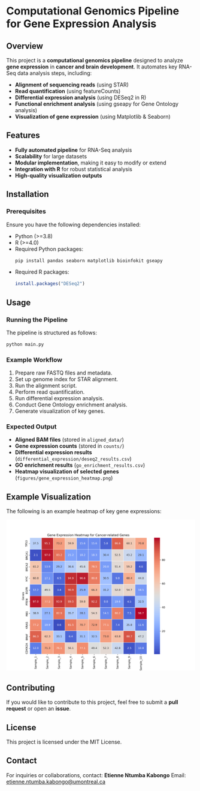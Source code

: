 # Computational Genomics Pipeline for Gene Expression Analysis

## Overview
This project is a **computational genomics pipeline** designed to analyze **gene expression** in **cancer and brain development**. It automates key RNA-Seq data analysis steps, including:
- **Alignment of sequencing reads** (using STAR)
- **Read quantification** (using featureCounts)
- **Differential expression analysis** (using DESeq2 in R)
- **Functional enrichment analysis** (using gseapy for Gene Ontology analysis)
- **Visualization of gene expression** (using Matplotlib & Seaborn)

## Features
- **Fully automated pipeline** for RNA-Seq analysis
- **Scalability** for large datasets
- **Modular implementation**, making it easy to modify or extend
- **Integration with R** for robust statistical analysis
- **High-quality visualization outputs**

## Installation
### Prerequisites
Ensure you have the following dependencies installed:
- Python (>=3.8)
- R (>=4.0)
- Required Python packages:
  ```bash
  pip install pandas seaborn matplotlib bioinfokit gseapy
  ```
- Required R packages:
  ```r
  install.packages("DESeq2")
  ```

## Usage
### Running the Pipeline
The pipeline is structured as follows:
```bash
python main.py
```

### Example Workflow
1. Prepare raw FASTQ files and metadata.
2. Set up genome index for STAR alignment.
3. Run the alignment script.
4. Perform read quantification.
5. Run differential expression analysis.
6. Conduct Gene Ontology enrichment analysis.
7. Generate visualization of key genes.

### Expected Output
- **Aligned BAM files** (stored in `aligned_data/`)
- **Gene expression counts** (stored in `counts/`)
- **Differential expression results** (`differential_expression/deseq2_results.csv`)
- **GO enrichment results** (`go_enrichment_results.csv`)
- **Heatmap visualization of selected genes** (`figures/gene_expression_heatmap.png`)

## Example Visualization
The following is an example heatmap of key gene expressions:

![Gene Expression Heatmap](figure/gene_expression_heatmap.png)

## Contributing
If you would like to contribute to this project, feel free to submit a **pull request** or open an **issue**.

## License
This project is licensed under the MIT License.

## Contact
For inquiries or collaborations, contact:
**Etienne Ntumba Kabongo**
Email: [etienne.ntumba.kabongo@umontreal.ca](mailto:etienne.ntumba.kabongo@umontreal.ca)

